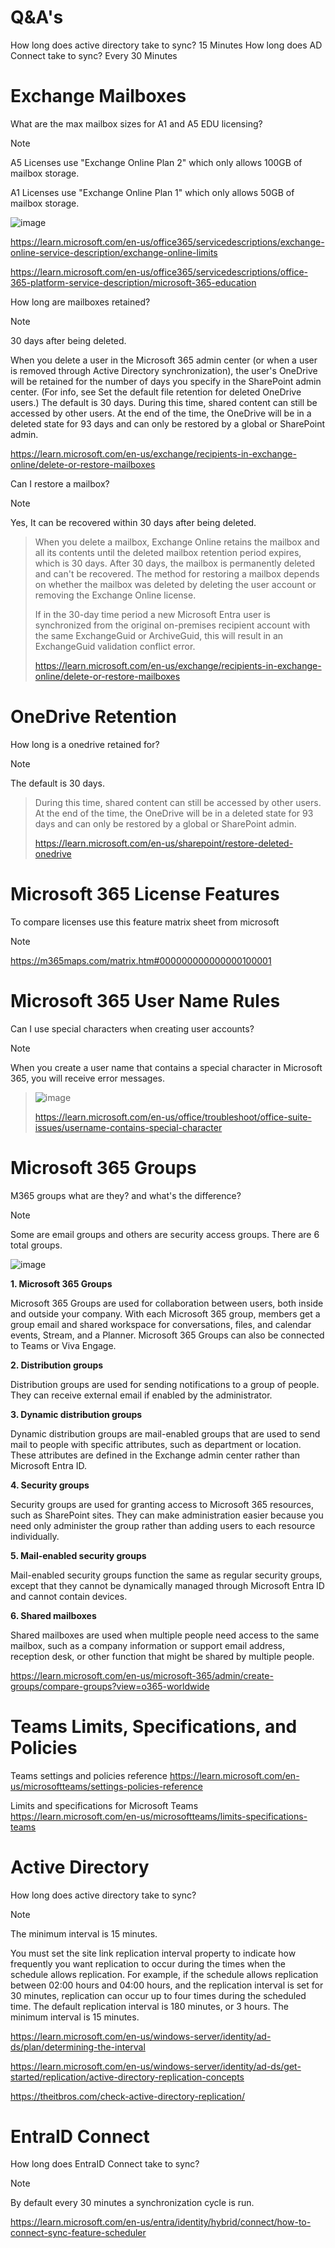 # Q&A's

How long does active directory take to sync? 15 Minutes
How long does AD Connect take to sync? Every 30 Minutes

# Exchange Mailboxes

What are the max mailbox sizes for A1 and A5 EDU licensing?

> [!note]
> A5 Licenses use "Exchange Online Plan 2" which only allows 100GB of mailbox storage.
> 
> A1 Licenses use "Exchange Online Plan 1" which only allows 50GB of mailbox storage.
> 
> ![image](https://github.com/msandoval55/pub.repo/assets/116230991/421421a2-f761-45e3-9234-7587b70c84e4)
>
> https://learn.microsoft.com/en-us/office365/servicedescriptions/exchange-online-service-description/exchange-online-limits
>
> https://learn.microsoft.com/en-us/office365/servicedescriptions/office-365-platform-service-description/microsoft-365-education

How long are mailboxes retained?

> [!note]
> 30 days after being deleted.
> 
> When you delete a user in the Microsoft 365 admin center (or when a user is removed through Active Directory synchronization), the user's OneDrive will be retained for the number of days you specify in the SharePoint admin center. (For info, see Set the default file retention for deleted OneDrive users.) The default is 30 days. During this time, shared content can still be accessed by other users. At the end of the time, the OneDrive will be in a deleted state for 93 days and can only be restored by a global or SharePoint admin.
>
> https://learn.microsoft.com/en-us/exchange/recipients-in-exchange-online/delete-or-restore-mailboxes

Can I restore a mailbox?

> [!note]
Yes, It can be recovered within 30 days after being deleted.
>
> When you delete a mailbox, Exchange Online retains the mailbox and all its contents until the deleted mailbox retention period expires, which is 30 days. After 30 days, the mailbox is permanently deleted and can't be recovered. The method for restoring a mailbox depends on whether the mailbox was deleted by deleting the user account or removing the Exchange Online license.
>
> If in the 30-day time period a new Microsoft Entra user is synchronized from the original on-premises recipient account with the same ExchangeGuid or ArchiveGuid, this will result in an ExchangeGuid validation conflict error.
>
> https://learn.microsoft.com/en-us/exchange/recipients-in-exchange-online/delete-or-restore-mailboxes

# OneDrive Retention 

How long is a onedrive retained for?

> [!note]
The default is 30 days.
>
> During this time, shared content can still be accessed by other users. At the end of the time, the OneDrive will be in a deleted state for 93 days and can only be restored by a global or SharePoint admin.
>
> https://learn.microsoft.com/en-us/sharepoint/restore-deleted-onedrive

# Microsoft 365 License Features

To compare licenses use this feature matrix sheet from microsoft

> [!note]
>
> https://m365maps.com/matrix.htm#000000000000000100001

# Microsoft 365 User Name Rules

Can I use special characters when creating user accounts?

> [!note]
When you create a user name that contains a special character in Microsoft 365, you will receive error messages.
>
>![image](https://github.com/msandoval55/pub.repo/assets/116230991/0442ada5-fa76-44d7-b549-4e86d5b7f4e5)
>
> https://learn.microsoft.com/en-us/office/troubleshoot/office-suite-issues/username-contains-special-character


# Microsoft 365 Groups

M365 groups what are they? and what's the difference?

> [!note]
> Some are email groups and others are security access groups. There are 6 total groups.
>
> ![image](https://github.com/msandoval55/pub.repo/assets/116230991/dc115172-f418-40d9-8e47-5b0cbeb305e5)
>
> **1. Microsoft 365 Groups**
>
> Microsoft 365 Groups are used for collaboration between users, both inside and outside your company. With each Microsoft 365 group, members get a group email and shared workspace for conversations, files, and calendar events, Stream, and a Planner. Microsoft 365 Groups can also be connected to Teams or Viva Engage.
>
> **2. Distribution groups**
>
> Distribution groups are used for sending notifications to a group of people. They can receive external email if enabled by the administrator.
>
> **3. Dynamic distribution groups**
> 
> Dynamic distribution groups are mail-enabled groups that are used to send mail to people with specific attributes, such as department or location. These attributes are defined in the Exchange admin center rather than Microsoft Entra ID.
>
> **4. Security groups**
>
> Security groups are used for granting access to Microsoft 365 resources, such as SharePoint sites. They can make administration easier because you need only administer the group rather than adding users to each resource individually.
>
> **5. Mail-enabled security groups**
>
> Mail-enabled security groups function the same as regular security groups, except that they cannot be dynamically managed through Microsoft Entra ID and cannot contain devices.
>
> **6. Shared mailboxes**
>
> Shared mailboxes are used when multiple people need access to the same mailbox, such as a company information or support email address, reception desk, or other function that might be shared by multiple people.
>
> https://learn.microsoft.com/en-us/microsoft-365/admin/create-groups/compare-groups?view=o365-worldwide


# Teams Limits, Specifications, and Policies

Teams settings and policies reference
https://learn.microsoft.com/en-us/microsoftteams/settings-policies-reference

Limits and specifications for Microsoft Teams
https://learn.microsoft.com/en-us/microsoftteams/limits-specifications-teams

# Active Directory

How long does active directory take to sync?

> [!note]
> The minimum interval is 15 minutes.
>
> You must set the site link replication interval property to indicate how frequently you want replication to occur during the times when the schedule allows replication. For example, if the schedule allows replication between 02:00 hours and 04:00 hours, and the replication interval is set for 30 minutes, replication can occur up to four times during the scheduled time. The default replication interval is 180 minutes, or 3 hours. The minimum interval is 15 minutes.
>
> https://learn.microsoft.com/en-us/windows-server/identity/ad-ds/plan/determining-the-interval
>
> https://learn.microsoft.com/en-us/windows-server/identity/ad-ds/get-started/replication/active-directory-replication-concepts
>
> https://theitbros.com/check-active-directory-replication/

# EntraID Connect

How long does EntraID Connect take to sync?

> [!note]
> By default every 30 minutes a synchronization cycle is run.
>
> https://learn.microsoft.com/en-us/entra/identity/hybrid/connect/how-to-connect-sync-feature-scheduler
